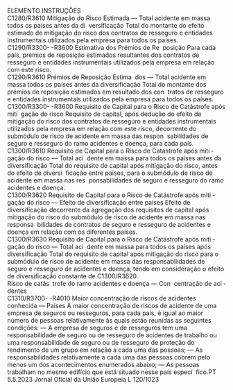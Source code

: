  
ELEMENTO  INSTRUÇÕES  
C1280/R3610  Mitigação do Risco Estimada 
— Total acidente em massa 
todos os países antes da di ­
versificação  Total do montante do efeito estimado de mitigação do risco dos contratos de 
resseguro e entidades instrumentais utilizados pela empresa para todos os países.  
C1290/R3300- 
-R3600  Estimativa dos Prémios de Re ­
posição  Para cada país, prémios de reposição estimados resultantes dos contratos de 
resseguro e entidades instrumentais utilizados pela empresa em relação com 
este risco.  
C1290/R3610  Prémios de Reposição Estima ­
dos — Total acidente em 
massa todos os países antes da 
diversificação  Total do montante dos prémios de reposição estimados em resultado dos con ­
tratos de resseguro e entidades instrumentais utilizados pela empresa para todos 
os países.  
C1300/R3300- 
-R3600  Requisito de Capital para o 
Risco de Catástrofe após miti ­
gação do risco  Requisito de capital, após dedução do efeito de mitigação do risco dos contratos 
de resseguro e entidades instrumentais utilizados pela empresa em relação com 
este risco, decorrente do submódulo de risco de acidente em massa das respon ­
sabilidades de seguro e resseguro do ramo acidentes e doença, para cada país.  
C1300/R3610  Requisito de Capital para o 
Risco de Catástrofe após miti ­
gação do risco — Total aci ­
dente em massa para todos os 
países antes da diversificação  Total do requisito de capital após mitigação do risco, antes do efeito de diversi ­
ficação entre países, para o submódulo de risco de acidente em massa nas res ­
ponsabilidades de seguro e resseguro do ramo acidentes e doença.  
C1300/R3620  Requisito de Capital para o 
Risco de Catástrofe após miti ­
gação do risco — Efeito de 
diversificação entre países  Efeito de diversificação decorrente da agregação dos requisitos de capital após 
mitigação do risco do submódulo de risco de acidente em massa nas responsa ­
bilidades de contratos de seguro e resseguro de acidentes e doença em relação 
com os diferentes países.  
C1300/R3630  Requisito de Capital para o 
Risco de Catástrofe após miti ­
gação do risco — Total aci ­
dente em massa para todos os 
países após diversificação  Total do requisito de capital após mitigação do risco para o submódulo de risco 
de acidente em massa das responsabilidades de seguro e resseguro de acidentes e 
doença, tendo em consideração o efeito de diversificação constante de 
C1300/R3620.  
Risco de catás ­
trofe do ramo 
acidentes e 
doença — Con ­
centração de aci ­
dentes  
C1310/R3700- 
-R4010  Maior concentração de riscos 
de acidentes conhecida — 
Países  A maior concentração de riscos de acidente de uma empresa de seguros ou 
resseguros, para cada país, é igual ao maior número de pessoas relativamente 
às quais estão reunidas as seguintes condições: 
— A empresa de seguros e de resseguros tem uma responsabilidade de seguro ou 
de resseguro de acidentes de trabalho ou uma responsabilidade de seguro ou 
de resseguro de proteção do rendimento de um grupo em relação a cada uma 
das pessoas; 
— As responsabilidades relativamente a cada uma das pessoas cobrem pelo 
menos um dos acontecimentos enumerados abaixo; 
— As pessoas trabalham no mesmo edifício que está situado nesse país especí ­
fico.PT  5.5.2023 Jornal Oficial da União Europeia L 120/1023
